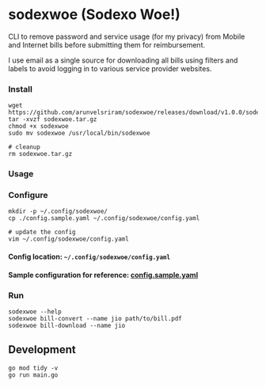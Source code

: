 # sodexwoe (Sodexo Woe!)

CLI to remove password and service usage (for my privacy) from Mobile and Internet bills before submitting them for reimbursement.

I use email as a single source for downloading all bills using filters and labels to avoid logging in to various service provider websites.

### Install

```
wget https://github.com/arunvelsriram/sodexwoe/releases/download/v1.0.0/sodexwoe.tar.gz
tar -xvzf sodexwoe.tar.gz
chmod +x sodexwoe
sudo mv sodexwoe /usr/local/bin/sodexwoe

# cleanup
rm sodexwoe.tar.gz
```

### Usage

### Configure

```
mkdir -p ~/.config/sodexwoe/
cp ./config.sample.yaml ~/.config/sodexwoe/config.yaml

# update the config
vim ~/.config/sodexwoe/config.yaml
```

#### Config location: `~/.config/sodexwoe/config.yaml`
#### Sample configuration for reference: [config.sample.yaml](config.sample.yaml)

### Run

```
sodexwoe --help
sodexwoe bill-convert --name jio path/to/bill.pdf
sodexwoe bill-download --name jio
```

## Development

```
go mod tidy -v
go run main.go
```
